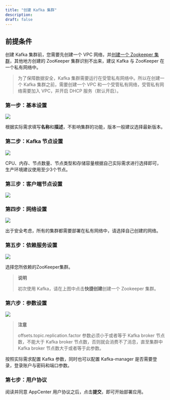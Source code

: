```yaml
---
title: "创建 Kafka 集群"
description: 
draft: false
---
```


## 前提条件

创建 Kafka 集群前，您需要先创建一个 VPC 网络，并[创建一个 Zookeeper 集群](/bigdata/zookeeper/quickstart/create_cluster/)，其他地方创建的 ZooKeeper 集群识别不出来，建议 Kafka 与 ZooKeeper 在一个私有网络中。

> 为了保障数据安全，Kafka 集群需要运行在受管私有网络中。所以在创建一个 Kafka 集群之前，需要创建一个 VPC 和一个受管私有网络，受管私有网络需要加入 VPC，并开启 DHCP 服务（默认开启）。

### 第一步：基本设置

![](../../_images/base_setup.png)

根据实际需求填写**名称**和**描述**，不影响集群的功能，版本一般建议选择最新版本。

<!-- **多可用区域**将节点分散部署在不同区，可用性高；**单可用区域**将节点部署在同一个区，网络延迟最低。

> **注意**：只有选择部署在『region』为**北京3区**时，才可以选择部署方式。如果您选择『多可用区部署』，则集群所有节点将分散部署在当前region中的所有zone；反之，如果选择『单可用区部署』，则集群所有节点将部署在当前region中的某一个zone 中。 -->

### 第二步：Kafka 节点设置

![](../../_images/kafka_node.png)

CPU、内存、节点数量、节点类型和存储容量根据自己实际需求进行选择即可，生产环境建议使用至少3个节点。

### 第三步：客户端节点设置

![](../../_images/client_node.png)


### 第四步：网络设置

![](../../_images/network_setup.png)

出于安全考虑，所有的集群都需要部署在私有网络中，请选择自己创建的网络。

### 第五步：依赖服务设置

![](../../_images/dependence_service.png)

选择您所依赖的ZooKeeper集群。

> **说明**
>
>初次使用 Kafka，请在上图中点击**快捷创建**创建一个 Zookeeper 集群。

### 第六步：参数设置

![](../../_images/sevice_parameter.png)

> **注意**
>
>offsets.topic.replication.factor 参数必须小于或者等于 Kafka broker 节点数，不能大于 Kafka broker 节点数，否则就会消费不了消息，直至集群中 Kafka broker 节点数大于或者等于此参数。

按照实际需求配置 Kafka 参数，同时也可以配置 Kafka-manager 是否需要登录，登录账户与密码和端口参数。

### 第七步：用户协议

阅读并同意 AppCenter 用户协议之后，点击**提交**，即可开始部署应用。
